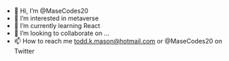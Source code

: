 - 👋 Hi, I’m @MaseCodes20
- 👀 I’m interested in metaverse
- 🌱 I’m currently learning React
- 💞️ I’m looking to collaborate on ...
- 📫 How to reach me todd.k.mason@hotmail.com or @MaseCodes20 on Twitter

<!---
MaseCodes20/MaseCodes20 is a ✨ special ✨ repository because its `README.md` (this file) appears on your GitHub profile.
You can click the Preview link to take a look at your changes.
--->
